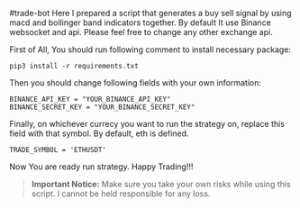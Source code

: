 #trade-bot
Here I prepared a script that generates a buy sell signal by using macd and bollinger band indicators together. 
By default It use Binance websocket and api. Please feel free to change any other exchange api.

First of All, You should run following comment to install necessary package:

```
pip3 install -r requirements.txt
```

Then you should change following fields with your own information:

```
BINANCE_API_KEY = "YOUR_BINANCE_API_KEY"
BINANCE_SECRET_KEY = "YOUR_BINANCE_SECRET_KEY"
```

Finally, on whichever currecy you want to run the strategy on, replace this field with that symbol. By default, eth is defined.

```
TRADE_SYMBOL = 'ETHUSDT'
```

Now You are ready run strategy. Happy Trading!!!

> **Important Notice:** Make sure you take your own risks while using this script. I cannot be held responsible for any loss.

